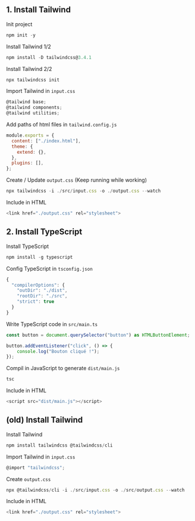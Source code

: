 ## 1. Install Tailwind

Init project
```javascript
npm init -y
```

Install Tailwind 1/2
```javascript
npm install -D tailwindcss@3.4.1
```

Install Tailwind 2/2
```javascript
npx tailwindcss init
```

Import Tailwind in `input.css`
```javascript
@tailwind base;
@tailwind components;
@tailwind utilities;
```

Add paths of html files in `tailwind.config.js`
```javascript
module.exports = {
  content: ["./index.html"],
  theme: {
    extend: {},
  },
  plugins: [],
};
```

Create / Update `output.css` (Keep running while working)
```javascript
npx tailwindcss -i ./src/input.css -o ./output.css --watch
```

Include in HTML
```javascript
<link href="./output.css" rel="stylesheet">
```


## 2. Install TypeScript

Install TypeScript
```javascript
npm install -g typescript
```

Config TypeScript in `tsconfig.json`
```javascript
{
  "compilerOptions": {
    "outDir": "./dist",
    "rootDir": "./src",
    "strict": true
  }
}
```

Write TypeScript code in `src/main.ts`
```javascript
const button = document.querySelector("button") as HTMLButtonElement;

button.addEventListener("click", () => {
    console.log("Bouton cliqué !");
});
```

Compil in JavaScript to generate `dist/main.js`
```javascript
tsc
```

Include in HTML
```javascript
<script src="dist/main.js"></script>
```


## (old) Install Tailwind

Install Tailwind
```javascript
npm install tailwindcss @tailwindcss/cli
```

Import Tailwind in `input.css`
```javascript
@import "tailwindcss";
```

Create `output.css`
```javascript
npx @tailwindcss/cli -i ./src/input.css -o ./src/output.css --watch
```

Include in HTML
```javascript
<link href="./output.css" rel="stylesheet">
```